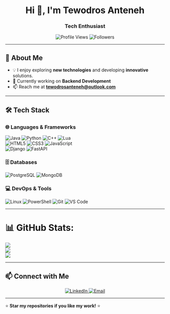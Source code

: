<h1 align="center">Hi 👋, I'm Tewodros Anteneh</h1>
<h3 align="center">Tech Enthusiast</h3>

<p align="center">
  <img src="https://komarev.com/ghpvc/?username=tewodros-anteneh&label=Profile%20Views&color=0e75b6&style=flat" alt="Profile Views">
  <img src="https://img.shields.io/github/followers/tewodros-anteneh?label=Followers&style=social" alt="Followers">
</p>

---

## 🚀 About Me

- 💡 I enjoy exploring **new technologies** and developing **innovative** solutions.  
- 🔭 Currently working on **Backend Development**  
- 📫 Reach me at **tewodrosanteneh@outlook.com**  

---

## 🛠️ Tech Stack  

### 🌐 Languages & Frameworks  
![Java](https://img.shields.io/badge/Java-ED8B00?style=for-the-badge&logo=java&logoColor=white)
![Python](https://img.shields.io/badge/Python-3776AB?style=for-the-badge&logo=python&logoColor=white)
![C++](https://img.shields.io/badge/C++-00599C?style=for-the-badge&logo=c%2B%2B&logoColor=white)
![Lua](https://img.shields.io/badge/Lua-2C2D72?style=for-the-badge&logo=lua&logoColor=white)  
![HTML5](https://img.shields.io/badge/HTML5-E34F26?style=for-the-badge&logo=html5&logoColor=white)
![CSS3](https://img.shields.io/badge/CSS3-1572B6?style=for-the-badge&logo=css3&logoColor=white)
![JavaScript](https://img.shields.io/badge/JavaScript-F7DF1E?style=for-the-badge&logo=javascript&logoColor=black)  
![Django](https://img.shields.io/badge/Django-092E20?style=for-the-badge&logo=django&logoColor=white)
![FastAPI](https://img.shields.io/badge/FastAPI-009688?style=for-the-badge&logo=fastapi&logoColor=white)

### 🗄️ Databases  
![PostgreSQL](https://img.shields.io/badge/PostgreSQL-336791?style=for-the-badge&logo=postgresql&logoColor=white)
![MongoDB](https://img.shields.io/badge/MongoDB-4EA94B?style=for-the-badge&logo=mongodb&logoColor=white)

### 💻 DevOps & Tools  
![Linux](https://img.shields.io/badge/Linux-FCC624?style=for-the-badge&logo=linux&logoColor=black)
![PowerShell](https://img.shields.io/badge/PowerShell-5391FE?style=for-the-badge&logo=powershell&logoColor=white)
![Git](https://img.shields.io/badge/Git-F05032?style=for-the-badge&logo=git&logoColor=white)
![VS Code](https://img.shields.io/badge/VSCode-0078D4?style=for-the-badge&logo=visualstudiocode&logoColor=white)

---

# 📊 GitHub Stats:
![](https://github-readme-stats.vercel.app/api?username=Teddy-137&theme=dark&hide_border=false&include_all_commits=false&count_private=false)<br/>
![](https://nirzak-streak-stats.vercel.app/?user=Teddy-137&theme=dark&hide_border=false)<br/>
![](https://github-readme-stats.vercel.app/api/top-langs/?username=Teddy-137&theme=dark&hide_border=false&include_all_commits=false&count_private=false&layout=compact)

---

## 📫 Connect with Me  
<p align="center">
  <a href="https://www.linkedin.com/in/your-profile">
    <img src="https://img.shields.io/badge/LinkedIn-0077B5?style=for-the-badge&logo=linkedin&logoColor=white" alt="LinkedIn">
  </a>
  <a href="mailto:tewodrosanteneh@outlook.com">
    <img src="https://img.shields.io/badge/Gmail-D14836?style=for-the-badge&logo=gmail&logoColor=white" alt="Email">
  </a>
</p>

---

⭐ **Star my repositories if you like my work!** ⭐  

